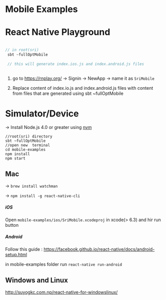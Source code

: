 # Mobile Examples

# React Native Playground

```scala

// in root(sri)
 sbt ~fullOptMobile
 
 // this will generate index.ios.js and index.android.js files
 
```

1) go to https://rnplay.org/ ->  Signin  -> NewApp -> name it as `SriMobile`

2) Replace content of index.io.js and index.android.js files with content from files that are generated using sbt ~fullOptMobile


# Simulator/Device 

-> Install Node.js 4.0 or greater using [nvm](https://github.com/creationix/nvm#installation)

```
//root(sri) directory
sbt ~fullOptMobile
//open new  terminal
cd mobile-examples
npm install
npm start
```

## Mac

-> `brew install watchman`

-> `npm install -g react-native-cli`

#####  iOS
Open  `mobile-examples/ios/SriMobile.xcodeproj` in xcode(> 6.3) and hir run button

##### Android
Follow this guide : https://facebook.github.io/react-native/docs/android-setup.html

in mobile-examples folder run `react-native run-android`

## Windows and Linux

http://suyogkc.com.np/react-native-for-windowslinux/